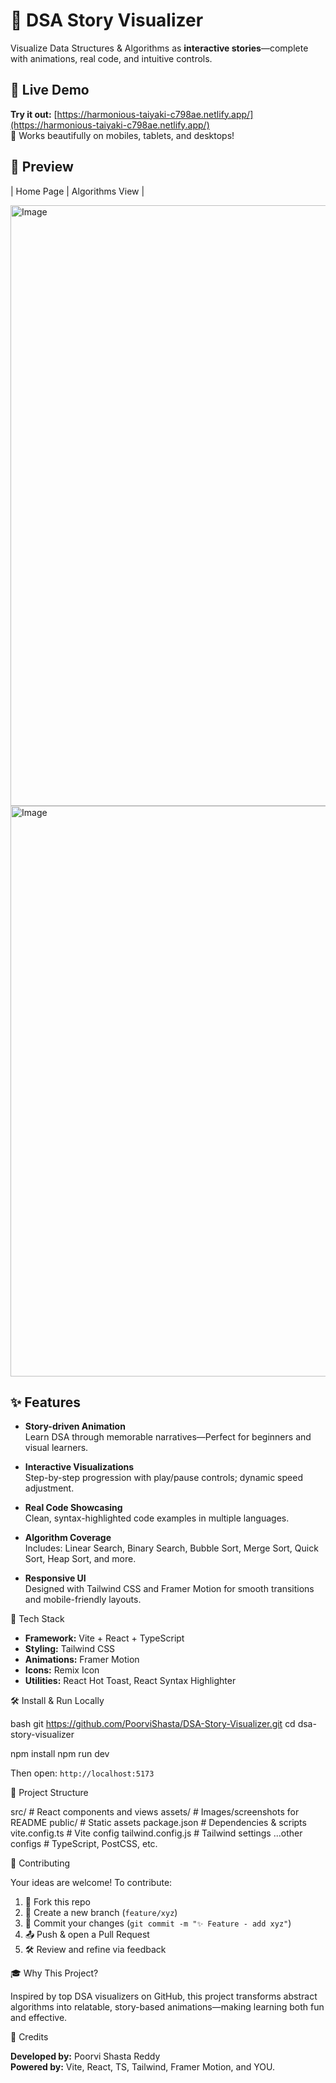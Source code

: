 # 🎯 DSA Story Visualizer

Visualize Data Structures & Algorithms as **interactive stories**—complete with animations, real code, and intuitive controls.



## 🚀 Live Demo

**Try it out:** [https://harmonious-taiyaki-c798ae.netlify.app/](https://harmonious-taiyaki-c798ae.netlify.app/)  
📱 Works beautifully on mobiles, tablets, and desktops!



## 👀 Preview

| Home Page | Algorithms View |

<img width="1909" height="961" alt="Image" src="https://github.com/user-attachments/assets/f86e06c9-20f5-40f0-b97e-8d2d3817f429" />
<img width="1911" height="913" alt="Image" src="https://github.com/user-attachments/assets/efdebb15-f3fc-4cc5-abb1-40e4b95d1242" />


## ✨ Features

- **Story-driven Animation**  
  Learn DSA through memorable narratives—Perfect for beginners and visual learners.

- **Interactive Visualizations**  
  Step-by-step progression with play/pause controls; dynamic speed adjustment.

- **Real Code Showcasing**  
  Clean, syntax-highlighted code examples in multiple languages.

- **Algorithm Coverage**  
  Includes: Linear Search, Binary Search, Bubble Sort, Merge Sort, Quick Sort, Heap Sort, and more.

- **Responsive UI**  
  Designed with Tailwind CSS and Framer Motion for smooth transitions and mobile-friendly layouts.


 🚧 Tech Stack

- **Framework:** Vite + React + TypeScript  
- **Styling:** Tailwind CSS  
- **Animations:** Framer Motion  
- **Icons:** Remix Icon  
- **Utilities:** React Hot Toast, React Syntax Highlighter


🛠️ Install & Run Locally

bash
git https://github.com/PoorviShasta/DSA-Story-Visualizer.git
cd dsa-story-visualizer

npm install
npm run dev


Then open: `http://localhost:5173`

🧭 Project Structure

src/               # React components and views
assets/            # Images/screenshots for README
public/            # Static assets
package.json       # Dependencies & scripts
vite.config.ts     # Vite config
tailwind.config.js # Tailwind settings
...other configs  # TypeScript, PostCSS, etc.

🤝 Contributing

Your ideas are welcome! To contribute:

1. 🔁 Fork this repo  
2. 🙌 Create a new branch (`feature/xyz`)  
3. 📝 Commit your changes (`git commit -m "✨ Feature - add xyz"`)  
4. 📤 Push & open a Pull Request  
5. 🛠 Review and refine via feedback



🎓 Why This Project?

Inspired by top DSA visualizers on GitHub, this project transforms abstract algorithms into relatable, story-based animations—making learning both fun and effective.

👤 Credits

**Developed by:** Poorvi Shasta Reddy  
**Powered by:** Vite, React, TS, Tailwind, Framer Motion, and YOU.





